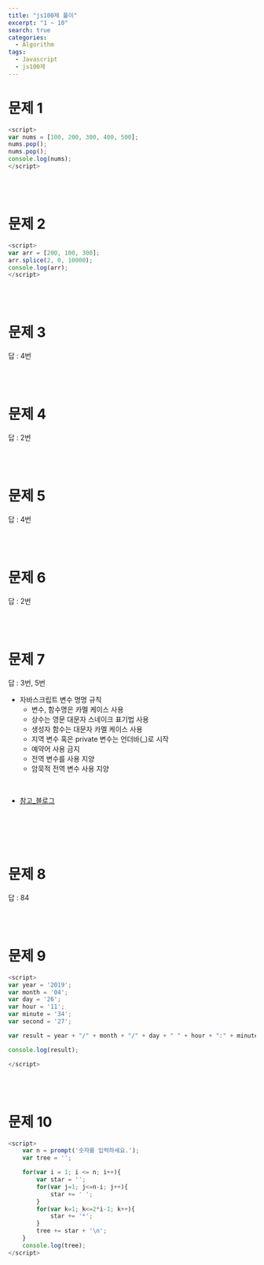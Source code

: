 ```yaml
---
title: "js100제 풀이"
excerpt: "1 ~ 10"
search: true
categories: 
  - Algorithm
tags: 
  - Javascript
  - js100제
---
```


# 문제 1 
```javascript
<script>
var nums = [100, 200, 300, 400, 500];
nums.pop();
nums.pop();
console.log(nums);
</script>
```
<br><br>

# 문제 2
```javascript
<script>
var arr = [200, 100, 300];
arr.splice(2, 0, 10000);
console.log(arr);
</script>
```
<br><br>

# 문제 3
답 : 4번

<br><br>

# 문제 4
답 : 2번

<br><br>

# 문제 5
답 : 4번

<br><br>

# 문제 6
답 : 2번

<br><br>

# 문제 7
답 : 3번, 5번 <br>
- 자바스크립트 변수 명명 규칙
    - 변수, 함수명은 카멜 케이스 사용
    - 상수는 영문 대문자 스네이크 표기법 사용
    - 생성자 함수는 대문자 카멜 케이스 사용
    - 지역 변수 혹은 private 변수는 언더바(_)로 시작
    - 예약어 사용 금지
    - 전역 변수를 사용 지양
    - 암묵적 전역 변수 사용 지양
<br>

- [참고_블로그](https://velog.io/@recordboy/%EC%9E%90%EB%B0%94%EC%8A%A4%ED%81%AC%EB%A6%BD%ED%8A%B8-%EB%B3%80%EC%88%98-%EB%AA%85%EB%AA%85-%EA%B7%9C%EC%B9%99)
<br>

<br><br>

# 문제 8
답 : 84

<br><br>

# 문제 9
```javascript
<script>
var year = '2019';
var month = '04';
var day = '26';
var hour = '11';
var minute = '34';
var second = '27';

var result = year + "/" + month + "/" + day + " " + hour + ":" + minute + ":" + second;

console.log(result);

</script>
```

<br><br>

# 문제 10
```javascript
<script>
    var n = prompt('숫자를 입력하세요.');
    var tree = '';

    for(var i = 1; i <= n; i++){
        var star = '';
        for(var j=1; j<=n-i; j++){
            star += ' ';
        }
        for(var k=1; k<=2*i-1; k++){
            star += '*';
        }
        tree += star + '\n';
    }
    console.log(tree);
</script>
```